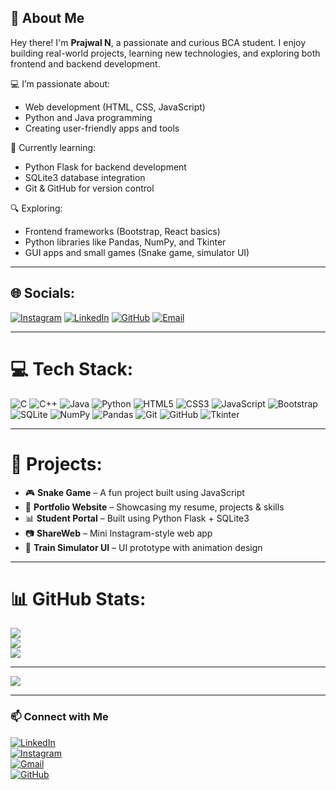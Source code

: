 ## 👋 About Me

Hey there! I'm **Prajwal N**, a passionate and curious BCA student. I enjoy building real-world projects, learning new technologies, and exploring both frontend and backend development.

💻 I’m passionate about:
- Web development (HTML, CSS, JavaScript)
- Python and Java programming
- Creating user-friendly apps and tools

🌱 Currently learning:
- Python Flask for backend development
- SQLite3 database integration
- Git & GitHub for version control

🔍 Exploring:
- Frontend frameworks (Bootstrap, React basics)
- Python libraries like Pandas, NumPy, and Tkinter
- GUI apps and small games (Snake game, simulator UI)

---

## 🌐 Socials:
[![Instagram](https://img.shields.io/badge/Instagram-%23E4405F.svg?logo=Instagram&logoColor=white)](https://www.instagram.com/_._ite_me_prajju.__) 
[![LinkedIn](https://img.shields.io/badge/LinkedIn-%230077B5.svg?logo=linkedin&logoColor=white)](https://www.linkedin.com/in/prajwal-n9741) 
[![GitHub](https://img.shields.io/badge/github-%23121011.svg?style=flat&logo=github&logoColor=white)](https://github.com/PrajwalN9741) 
[![Email](https://img.shields.io/badge/Email-D14836?logo=gmail&logoColor=white)](mailto:prajwalrajn9@gmail.com)

---

# 💻 Tech Stack:
![C](https://img.shields.io/badge/c-%2300599C.svg?style=flat&logo=c&logoColor=white) 
![C++](https://img.shields.io/badge/c++-%2300599C.svg?style=flat&logo=c%2B%2B&logoColor=white) 
![Java](https://img.shields.io/badge/java-%23ED8B00.svg?style=flat&logo=java&logoColor=white) 
![Python](https://img.shields.io/badge/python-3670A0?style=flat&logo=python&logoColor=ffdd54) 
![HTML5](https://img.shields.io/badge/html5-%23E34F26.svg?style=flat&logo=html5&logoColor=white) 
![CSS3](https://img.shields.io/badge/css3-%231572B6.svg?style=flat&logo=css3&logoColor=white) 
![JavaScript](https://img.shields.io/badge/javascript-%23F7DF1E.svg?style=flat&logo=javascript&logoColor=black) 
![Bootstrap](https://img.shields.io/badge/bootstrap-%23563D7C.svg?style=flat&logo=bootstrap&logoColor=white)  
![SQLite](https://img.shields.io/badge/sqlite-%2307405e.svg?style=flat&logo=sqlite&logoColor=white) 
![NumPy](https://img.shields.io/badge/numpy-%23013243.svg?style=flat&logo=numpy&logoColor=white) 
![Pandas](https://img.shields.io/badge/pandas-%23150458.svg?style=flat&logo=pandas&logoColor=white) 
![Git](https://img.shields.io/badge/git-%23F05033.svg?style=flat&logo=git&logoColor=white) 
![GitHub](https://img.shields.io/badge/github-%23121011.svg?style=flat&logo=github&logoColor=white) 
![Tkinter](https://img.shields.io/badge/tkinter-%23000000.svg?style=flat&logo=python&logoColor=white)

---

# 🚀 Projects:
- 🎮 **Snake Game** – A fun project built using JavaScript
- 💼 **Portfolio Website** – Showcasing my resume, projects & skills
- 📊 **Student Portal** – Built using Python Flask + SQLite3
- 📷 **ShareWeb** – Mini Instagram-style web app
- 🚆 **Train Simulator UI** – UI prototype with animation design

---

# 📊 GitHub Stats:
![](https://github-readme-stats.vercel.app/api?username=PrajwalN9741&theme=blueberry&hide_border=false&include_all_commits=true&count_private=true)<br/>
![](https://github-readme-streak-stats.herokuapp.com/?user=PrajwalN9741&theme=blueberry&hide_border=false)<br/>
![](https://github-readme-stats.vercel.app/api/top-langs/?username=PrajwalN9741&theme=blueberry&hide_border=false&layout=compact)

---

[![](https://visitcount.itsvg.in/api?id=PrajwalN9741&icon=0&color=0)](https://visitcount.itsvg.in)

---

### 📫 Connect with Me

[![LinkedIn](https://img.shields.io/badge/LinkedIn-blue?logo=linkedin&style=for-the-badge)](https://www.linkedin.com/in/prajwal-n9741)  
[![Instagram](https://img.shields.io/badge/Instagram-E4405F?logo=instagram&logoColor=white&style=for-the-badge)](https://www.instagram.com/_._ite_me_prajju.__)  
[![Gmail](https://img.shields.io/badge/Gmail-D14836?logo=gmail&logoColor=white&style=for-the-badge)](mailto:prajwalrajn9@gmail.com)  
[![GitHub](https://img.shields.io/badge/GitHub-100000?logo=github&logoColor=white&style=for-the-badge)](https://github.com/PrajwalN9741)
